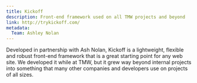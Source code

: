 ```yaml
---
title: Kickoff
description: Front-end framework used on all TMW projects and beyond
link: http://trykickoff.com/
metadata:
  Team: Ashley Nolan
---
```


Developed in partnership with Ash Nolan, Kickoff is a lightweight, flexible and robust front-end framework that is a great starting point for any web site. We developed it while at TMW, but it grew way beyond internal projects into something that many other companies and developers use on projects of all sizes.
